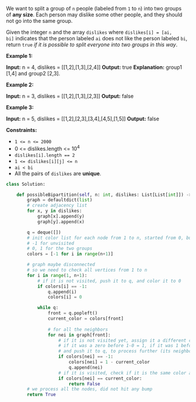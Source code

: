 We want to split a group of `n` people (labeled from `1` to `n`) into two groups of **any size**. Each person may dislike some other people, and they should not go into the same group.

Given the integer `n` and the array `dislikes` where `dislikes[i] = [ai, bi]` indicates that the person labeled `ai` does not like the person labeled `bi`, return `true` _if it is possible to split everyone into two groups in this way_.

**Example 1:**

**Input:** n = 4, dislikes = [[1,2],[1,3],[2,4]]
**Output:** true
**Explanation:** group1 [1,4] and group2 [2,3].

**Example 2:**

**Input:** n = 3, dislikes = [[1,2],[1,3],[2,3]]
**Output:** false

**Example 3:**

**Input:** n = 5, dislikes = [[1,2],[2,3],[3,4],[4,5],[1,5]]
**Output:** false

**Constraints:**

-   `1 <= n <= 2000`
-   0 <= dislikes.length <= 10<sup>4</sup>
-   `dislikes[i].length == 2`
-   `1 <= dislikes[i][j] <= n`
-   `ai < bi`
-   All the pairs of `dislikes` are **unique**.

```python
class Solution:

    def possibleBipartition(self, n: int, dislikes: List[List[int]]) -> bool:
        graph = defaultdict(list)
        # create adjacency list
        for x, y in dislikes:
            graph[x].append(y)
            graph[y].append(x)  

        q = deque([])
        # init color list for each node from 1 to n, started from 0, but we can discard 0
        # -1 for unvisited
        # 0, 1 for the two groups
        colors = [-1 for i in range(n+1)]

        # graph maybe disconnected
        # so we need to check all vertices from 1 to n
        for i in range(1, n+1):
            # if it is not visited, push it to q, and color it to 0
            if colors[i] == -1:
                q.append(i)
                colors[i] = 0

            while q:
                front = q.popleft()
                current_color = colors[front]
                
                # for all the neighbors
                for nei in graph[front]:
                    # if it is not visited yet, assign it a different color
                    # if it was a zero before 1-0 = 1, if it was 1 before 1-1 = 0
                    # and push it to q, to process further (its neighbors)
                    if colors[nei] == -1:
                        colors[nei] = 1 - current_color
                        q.append(nei)
                    # if it is visited, check if it is the same color as the source node
                    if colors[nei] == current_color:
                        return False
        # we process all the nodes, did not hit any bump
        return True
```

